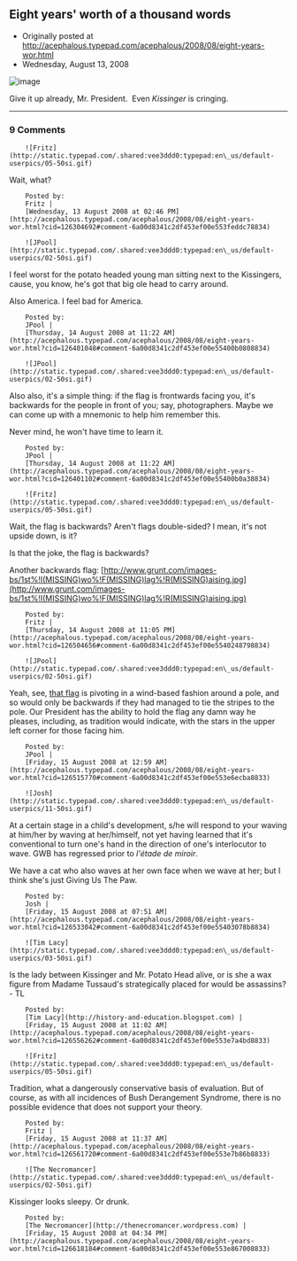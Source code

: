 ## Eight years' worth of a thousand words

 * Originally posted at http://acephalous.typepad.com/acephalous/2008/08/eight-years-wor.html
 * Wednesday, August 13, 2008



			
![image](http://acephalous.typepad.com/wrongway.jpg)


Give it up already, Mr. President.  Even _Kissinger_ is cringing.  

		

* * *

### 9 Comments 

		

                
[]()

	

		![Fritz](http://static.typepad.com/.shared:vee3ddd0:typepad:en\_us/default-userpics/05-50si.gif)
	

	

		

Wait, what?

	

		Posted by:
		Fritz |
		[Wednesday, 13 August 2008 at 02:46 PM](http://acephalous.typepad.com/acephalous/2008/08/eight-years-wor.html?cid=126304692#comment-6a00d8341c2df453ef00e553feddc78834)

[]()

	

		![JPool](http://static.typepad.com/.shared:vee3ddd0:typepad:en\_us/default-userpics/02-50si.gif)
	

	

		

I feel worst for the potato headed young man sitting next to the Kissingers, cause, you know, he's got that big ole head to carry around.

Also America.  I feel bad for America.

	

		Posted by:
		JPool |
		[Thursday, 14 August 2008 at 11:22 AM](http://acephalous.typepad.com/acephalous/2008/08/eight-years-wor.html?cid=126401048#comment-6a00d8341c2df453ef00e55400b0808834)

[]()

	

		![JPool](http://static.typepad.com/.shared:vee3ddd0:typepad:en\_us/default-userpics/02-50si.gif)
	

	

		

Also also, it's a simple thing: if the flag is frontwards facing you, it's backwards for the people in front of you; say, photographers.  Maybe we can come up with a mnemonic to help him remember this.

Never mind, he won't have time to learn it.

	

		Posted by:
		JPool |
		[Thursday, 14 August 2008 at 11:22 AM](http://acephalous.typepad.com/acephalous/2008/08/eight-years-wor.html?cid=126401102#comment-6a00d8341c2df453ef00e55400b0a38834)

[]()

	

		![Fritz](http://static.typepad.com/.shared:vee3ddd0:typepad:en\_us/default-userpics/05-50si.gif)
	

	

		

Wait, the flag is backwards?  Aren't flags double-sided?  I mean, it's not upside down, is it?

Is that the joke, the flag is backwards?

Another backwards flag: [http://www.grunt.com/images-bs/1st%!I(MISSING)wo%!F(MISSING)lag%!R(MISSING)aising.jpg](http://www.grunt.com/images-bs/1st%!I(MISSING)wo%!F(MISSING)lag%!R(MISSING)aising.jpg)

	

		Posted by:
		Fritz |
		[Thursday, 14 August 2008 at 11:05 PM](http://acephalous.typepad.com/acephalous/2008/08/eight-years-wor.html?cid=126504656#comment-6a00d8341c2df453ef00e5540248798834)

[]()

	

		![JPool](http://static.typepad.com/.shared:vee3ddd0:typepad:en\_us/default-userpics/02-50si.gif)
	

	

		

Yeah, see, [that flag](http://www.grunt.com/images-bs/1st%!I(MISSING)wo%!F(MISSING)lag%!R(MISSING)aising.jpg) is pivoting in a wind-based fashion around a pole, and so would only be backwards if they had managed to tie the stripes to the pole.  Our President has the ability to hold the flag any damn way he pleases, including, as tradition would indicate, with the stars in the upper left corner for those facing him.

	

		Posted by:
		JPool |
		[Friday, 15 August 2008 at 12:59 AM](http://acephalous.typepad.com/acephalous/2008/08/eight-years-wor.html?cid=126515770#comment-6a00d8341c2df453ef00e553e6ecba8833)

[]()

	

		![Josh](http://static.typepad.com/.shared:vee3ddd0:typepad:en\_us/default-userpics/11-50si.gif)
	

	

		

At a certain stage in a child's development, s/he will respond to your waving at him/her by waving at her/himself, not yet having learned that it's conventional to turn one's hand in the direction of one's interlocutor to wave.  GWB has regressed prior to _l'étade de miroir_.

We have a cat who also waves at her own face when we wave at her; but I think she's just Giving Us The Paw.

	

		Posted by:
		Josh |
		[Friday, 15 August 2008 at 07:51 AM](http://acephalous.typepad.com/acephalous/2008/08/eight-years-wor.html?cid=126533042#comment-6a00d8341c2df453ef00e55403078b8834)

[]()

	

		![Tim Lacy](http://static.typepad.com/.shared:vee3ddd0:typepad:en\_us/default-userpics/03-50si.gif)
	

	

		

Is the lady between Kissinger and Mr. Potato Head alive, or is she a wax figure from Madame Tussaud's strategically placed for would be assassins? - TL

	

		Posted by:
		[Tim Lacy](http://history-and-education.blogspot.com) |
		[Friday, 15 August 2008 at 11:02 AM](http://acephalous.typepad.com/acephalous/2008/08/eight-years-wor.html?cid=126556262#comment-6a00d8341c2df453ef00e553e7a4bd8833)

[]()

	

		![Fritz](http://static.typepad.com/.shared:vee3ddd0:typepad:en\_us/default-userpics/05-50si.gif)
	

	

		

Tradition, what a dangerously conservative basis of evaluation.  But of course, as with all incidences of Bush Derangement Syndrome, there is no possible evidence that does not support your theory.

	

		Posted by:
		Fritz |
		[Friday, 15 August 2008 at 11:37 AM](http://acephalous.typepad.com/acephalous/2008/08/eight-years-wor.html?cid=126561720#comment-6a00d8341c2df453ef00e553e7b86b8833)

[]()

	

		![The Necromancer](http://static.typepad.com/.shared:vee3ddd0:typepad:en\_us/default-userpics/02-50si.gif)
	

	

		

Kissinger looks sleepy. Or drunk.

	

		Posted by:
		[The Necromancer](http://thenecromancer.wordpress.com) |
		[Friday, 15 August 2008 at 04:34 PM](http://acephalous.typepad.com/acephalous/2008/08/eight-years-wor.html?cid=126618184#comment-6a00d8341c2df453ef00e553e867008833)

		

        